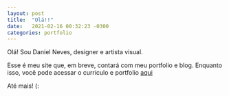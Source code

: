 ```yaml
---
layout: post
title:  "Olá!!"
date:   2021-02-16 00:32:23 -0300
categories: portfolio
---
```


Olá! Sou Daniel Neves, designer e artista visual.

Esse é meu site que, em breve, contará com meu portfolio e blog.
Enquanto isso, você pode acessar o currículo e portfolio [aqui](/cv)

Até mais!
(:
